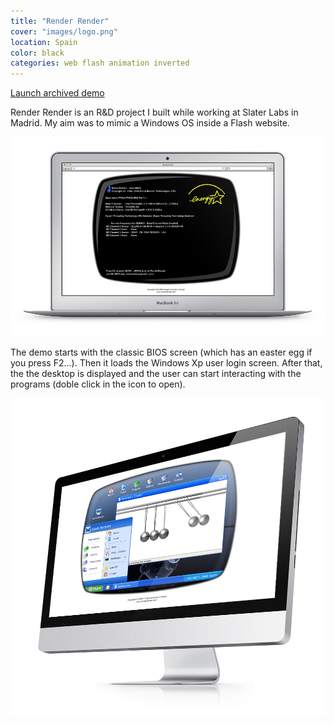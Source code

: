 ```yaml
---
title: "Render Render"
cover: "images/logo.png"
location: Spain
color: black
categories: web flash animation inverted
---
```


<p class="align-center">
<a class="btn" href="http://work.joanmira.com/webs/renderrender/" target="_blank">Launch archived demo</a></p>

Render Render is an R&D project I built while working at Slater Labs in Madrid. My aim was to mimic a Windows OS inside a Flash website.

![](./images/1.jpg)

The demo starts with the classic BIOS screen (which has an easter egg if you press F2...). Then it loads the Windows Xp user login screen. After that, the the desktop is displayed and the user can start interacting with the programs (doble click in the icon to open).

![](./images/2.jpg)
